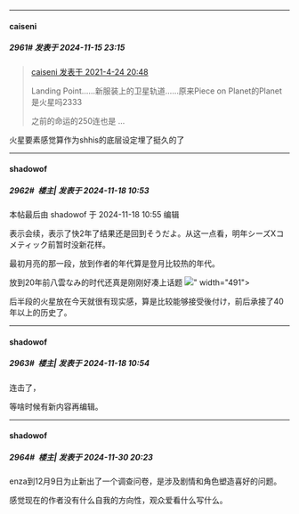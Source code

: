 ﻿*****

####  caiseni  
##### 2961#       发表于 2024-11-15 23:15

<blockquote><a href="httphttps://bbs.saraba1st.com/2b/forum.php?mod=redirect&amp;goto=findpost&amp;pid=51048106&amp;ptid=1577595" target="_blank">caiseni 发表于 2021-4-24 20:48</a>

Landing Point……新服装上的卫星轨道……原来Piece on Planet的Planet是火星吗2333

之前的命运的250连也是 ...</blockquote>
火星要素感觉算作为shhis的底层设定埋了挺久的了


*****

####  shadowof  
##### 2962#         楼主| 发表于 2024-11-18 10:53

 本帖最后由 shadowof 于 2024-11-18 10:55 编辑 

表示会续，表示了快2年了结果还是回到そうだよ。从这一点看，明年シーズXコメティック前暂时没新花样。

最初月亮的那一段，放到作者的年代算是登月比较热的年代。

放到20年前八雲なみ的时代还真是刚刚好凑上话题
<img src="https://i.imgur.com/D4FV0Xl.png" referrerpolicy="no-referrer">" width="491">

后半段的火星放在今天就很有现实感，算是比较能够接受後付け，前后承接了40年以上的历史了。

*****

####  shadowof  
##### 2963#         楼主| 发表于 2024-11-18 10:54

连击了，

等啥时候有新内容再编辑。

*****

####  shadowof  
##### 2964#         楼主| 发表于 2024-11-30 20:23

enza到12月9日为止新出了一个调查问卷，是涉及剧情和角色塑造喜好的问题。

感觉现在的作者没有什么自我的方向性，观众爱看什么写什么。

